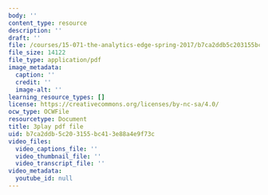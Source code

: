 ```yaml
---
body: ''
content_type: resource
description: ''
draft: ''
file: /courses/15-071-the-analytics-edge-spring-2017/b7ca2ddb5c203155bc413e88a4e9f73c_aktu4aRQ5X4.pdf
file_size: 14122
file_type: application/pdf
image_metadata:
  caption: ''
  credit: ''
  image-alt: ''
learning_resource_types: []
license: https://creativecommons.org/licenses/by-nc-sa/4.0/
ocw_type: OCWFile
resourcetype: Document
title: 3play pdf file
uid: b7ca2ddb-5c20-3155-bc41-3e88a4e9f73c
video_files:
  video_captions_file: ''
  video_thumbnail_file: ''
  video_transcript_file: ''
video_metadata:
  youtube_id: null
---
```


